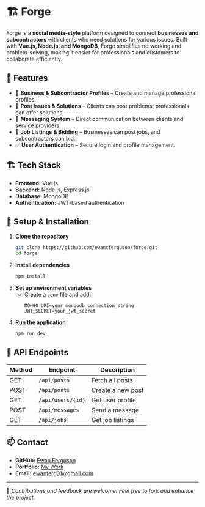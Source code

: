 # 🏗️ Forge

Forge is a **social media-style** platform designed to connect **businesses and subcontractors** with clients who need solutions for various issues. Built with **Vue.js, Node.js, and MongoDB**, Forge simplifies networking and problem-solving, making it easier for professionals and customers to collaborate efficiently.

## 🚀 Features
- 🏢 **Business & Subcontractor Profiles** – Create and manage professional profiles.
- 📢 **Post Issues & Solutions** – Clients can post problems; professionals can offer solutions.
- 💬 **Messaging System** – Direct communication between clients and service providers.
- 📌 **Job Listings & Bidding** – Businesses can post jobs, and subcontractors can bid.
- ✅ **User Authentication** – Secure login and profile management.

## 🏗️ Tech Stack
- **Frontend:** Vue.js
- **Backend:** Node.js, Express.js
- **Database:** MongoDB
- **Authentication:** JWT-based authentication

## 🔧 Setup & Installation
1. **Clone the repository**
   ```sh
   git clone https://github.com/ewancferguson/forge.git
   cd forge
   ```
2. **Install dependencies**
   ```sh
   npm install
   ```
3. **Set up environment variables**
   - Create a `.env` file and add:
     ```env
     MONGO_URI=your_mongodb_connection_string
     JWT_SECRET=your_jwt_secret
     ```
4. **Run the application**
   ```sh
   npm run dev
   ```

## 📜 API Endpoints
| Method | Endpoint            | Description                |
|--------|--------------------|----------------------------|
| GET    | `/api/posts`       | Fetch all posts           |
| POST   | `/api/posts`       | Create a new post         |
| GET    | `/api/users/{id}`  | Get user profile          |
| POST   | `/api/messages`    | Send a message            |
| GET    | `/api/jobs`        | Get job listings          |

## 📫 Contact
- **GitHub:** [Ewan Ferguson](https://github.com/ewancferguson)
- **Portfolio:** [My Work](https://ewanferguson.org/)
- **Email:** ewanferg01@gmail.com

---
🔹 *Contributions and feedback are welcome! Feel free to fork and enhance the project.*
